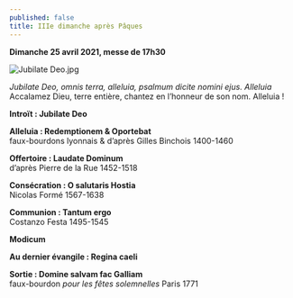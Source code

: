 ```yaml
---
published: false
title: IIIe dimanche après Pâques
---
```

**Dimanche 25 avril 2021, messe de 17h30**  

![Jubilate Deo.jpg]({{site.baseurl}}/images/Jubilate%20Deo.jpg)

*Jubilate Deo, omnis terra, alleluia, psalmum dicite nomini ejus. Alleluia*  
Accalamez Dieu, terre entière, chantez en l’honneur de son nom. Alleluia !

**Introït : Jubilate Deo**

**Alleluia : Redemptionem & Oportebat**  
faux-bourdons lyonnais & d’après Gilles Binchois 1400-1460

**Offertoire : Laudate Dominum**  
d’après Pierre de la Rue 1452-1518

**Consécration : O salutaris Hostia**  
Nicolas Formé 1567-1638

**Communion : Tantum ergo**  
Costanzo Festa 1495-1545

**Modicum**

**Au dernier évangile : Regina caeli**  

**Sortie : Domine salvam fac Galliam**  
faux-bourdon *pour les fêtes solemnelles* Paris 1771
